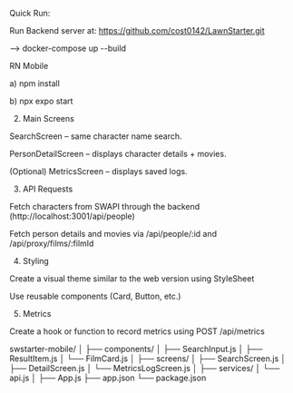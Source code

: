 Quick Run:

Run Backend server at: https://github.com/cost0142/LawnStarter.git

--> docker-compose up --build

RN Mobile 

a) npm install

b) npx expo start


2. Main Screens

SearchScreen – same character name search.

PersonDetailScreen – displays character details + movies.

(Optional) MetricsScreen – displays saved logs.

3. API Requests

Fetch characters from SWAPI through the backend (http://localhost:3001/api/people)

Fetch person details and movies via /api/people/:id and /api/proxy/films/:filmId

4. Styling

Create a visual theme similar to the web version using StyleSheet

Use reusable components (Card, Button, etc.)

5. Metrics

Create a hook or function to record metrics using POST /api/metrics
 
 swstarter-mobile/
│
├── components/
│   ├── SearchInput.js
│   ├── ResultItem.js
│   └── FilmCard.js
│
├── screens/
│   ├── SearchScreen.js
│   ├── DetailScreen.js
│   └── MetricsLogScreen.js
│
├── services/
│   └── api.js
│
├── App.js
├── app.json
└── package.json




